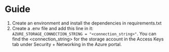 # Guide
1. Create an environment and install the dependencies in requirements.txt
2. Create a .env file and add this line in it: `AZURE_STORAGE_CONNECTION_STRING = "<connection_string>"`. You can find the <connection_string> for the storage account in the Access Keys tab under Security + Networking in the Azure portal.